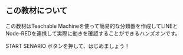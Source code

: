 ## この教材について

この教材はTeachable Machineを使って簡易的な分類器を作成してLINEとNode-REDを連携して実際に動きを確認することができるハンズオンです。

START SENARIO ボタンを押して、はじめましょう！